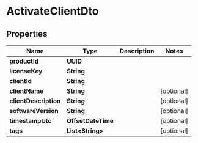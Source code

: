

# ActivateClientDto


## Properties

| Name | Type | Description | Notes |
|------------ | ------------- | ------------- | -------------|
|**productId** | **UUID** |  |  |
|**licenseKey** | **String** |  |  |
|**clientId** | **String** |  |  |
|**clientName** | **String** |  |  [optional] |
|**clientDescription** | **String** |  |  [optional] |
|**softwareVersion** | **String** |  |  [optional] |
|**timestampUtc** | **OffsetDateTime** |  |  [optional] |
|**tags** | **List&lt;String&gt;** |  |  [optional] |



